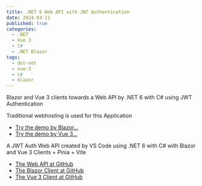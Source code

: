 ```yaml
---
title: .NET 6 Web API with JWT Authentication
date: 2024-03-11
published: true
categories:
  - .NET
  - Vue 3
  - C#
  - .NET Blazor
tags:
  - dot-net
  - vue-3
  - c#
  - blazor
---
```



Blazor and Vue 3 clients towards a Web API by .NET 6 with C# using JWT Authentication

Traditional webhosting is used for this Application

<ul>

<li>
<a href="https://blazor.jwt.auth.persteenolsen.com/" target="_blank" title="Blazor + Web API in .NET 6" using JWT Auth>Try the demo by Blazor...</a>
</li>

<li>
<a href="https://vue.jwt.auth.client.persteenolsen.com/" target="_blank" title="Vue 3 + Web API in .NET 6" using JWT Auth>Try the demo by Vue 3...</a>
</li>

</ul>

<p>A JWT Auth Web API created by VS Code using .NET 6 with C# with Blazor and Vue 3 Clients + Pinia + Vite</p>

<ul>
<li>
<a href="https://github.com/persteenolsen/dotnet-6-jwt-auth-api" target="_blank">The Web API at GitHub</a>
</li>


<li>
<a href="https://github.com/persteenolsen/blazor-jwt-auth" target="_blank">The Blazor Client at GitHub</a>
</li>

<li>
<a href="https://github.com/persteenolsen/vue-3-jwt-auth-client" target="_blank">The Vue 3 Client at GitHub</a>
</li>
</ul>
